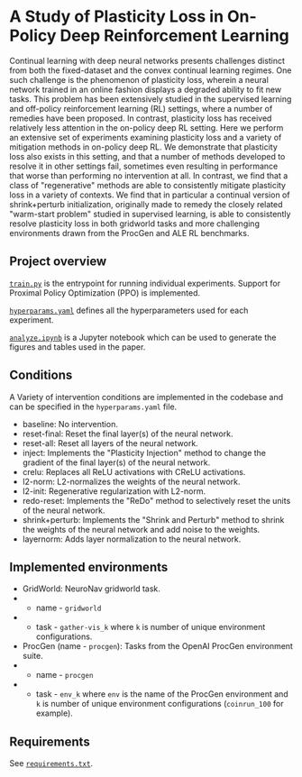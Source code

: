 # A Study of Plasticity Loss in On-Policy Deep Reinforcement Learning

Continual learning with deep neural networks presents challenges distinct from both the fixed-dataset and the convex continual learning regimes. One such challenge is the phenomenon of plasticity loss, wherein a neural network trained in an online fashion displays a degraded ability to fit new tasks. This problem has been extensively studied in the supervised learning and off-policy reinforcement learning (RL) settings, where a number of remedies have been proposed. In contrast, plasticity loss has received relatively less attention in the on-policy deep RL setting. Here we perform an extensive set of experiments examining plasticity loss and a variety of mitigation methods in on-policy deep RL. We demonstrate that plasticity loss also exists in this setting, and that a number of methods developed to resolve it in other settings fail, sometimes even resulting in performance that worse than performing no intervention at all. In contrast, we find that a class of "regenerative" methods are able to consistently mitigate plasticity loss in a variety of contexts. We find that in particular a continual version of shrink+perturb initialization, originally made to remedy the closely related "warm-start problem" studied in supervised learning, is able to consistently resolve plasticity loss in both gridworld tasks and more challenging environments drawn from the ProcGen and ALE RL benchmarks.

## Project overview

[`train.py`](./train.py) is the entrypoint for running individual experiments. Support for Proximal Policy Optimization (PPO) is implemented.

[`hyperparams.yaml`](./hyperparams.yaml) defines all the hyperparameters used for each experiment.

[`analyze.ipynb`](./analyze.ipynb) is a Jupyter notebook which can be used to generate the figures and tables used in the paper.

## Conditions

A Variety of intervention conditions are implemented in the codebase and can be specified in the `hyperparams.yaml` file.

* baseline: No intervention.
* reset-final: Reset the final layer(s) of the neural network.
* reset-all: Reset all layers of the neural network.
* inject: Implements the "Plasticity Injection" method to change the gradient of the final layer(s) of the neural network.
* crelu: Replaces all ReLU activations with CReLU activations.
* l2-norm: L2-normalizes the weights of the neural network.
* l2-init: Regenerative regularization with L2-norm.
* redo-reset: Implements the "ReDo" method to selectively reset the units of the neural network.
* shrink+perturb: Implements the "Shrink and Perturb" method to shrink the weights of the neural network and add noise to the weights.
* layernorm: Adds layer normalization to the neural network.

## Implemented environments

* GridWorld: NeuroNav gridworld task.
* * name - `gridworld`
* * task - `gather-vis_k` where `k` is number of unique environment configurations.
* ProcGen (name - `procgen`): Tasks from the OpenAI ProcGen environment suite.
* * name - `procgen`
* * task - `env_k` where `env` is the name of the ProcGen environment and `k` is number of unique environment configurations (`coinrun_100` for example).

## Requirements

See [`requirements.txt`](./requirements.txt).
